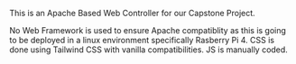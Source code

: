 This is an Apache Based Web Controller for our Capstone Project.

No Web Framework is used to ensure Apache compatiblity as this is going to be deployed in a linux environment specifically Rasberry Pi 4.
CSS is done using Tailwind CSS with vanilla compatibilities.
JS is manually coded.
